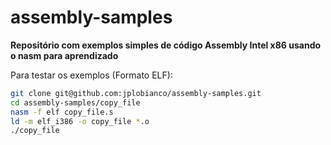 # assembly-samples

**Repositório com exemplos simples de código Assembly Intel x86 usando o nasm para aprendizado**


Para testar os exemplos (Formato ELF):
```bash
git clone git@github.com:jplobianco/assembly-samples.git
cd assembly-samples/copy_file
nasm -f elf copy_file.s
ld -m elf_i386 -o copy_file *.o
./copy_file
```
